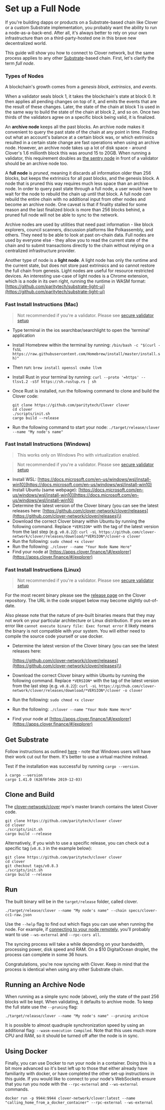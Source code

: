 # Set up a Full Node

If you're building dapps or products on a Substrate-based chain like Clover or a custom Substrate implementation, you probably want the ability to run a node-as-a-back-end. After all, it's always better to rely on your own infrastructure than on a third-party-hosted one in this brave new decentralized world.

This guide will show you how to connect to Clover network, but the same process applies to any other [Substrate](https://substrate.dev/docs/en/)-based chain. First, let's clarify the term _full node_.

### Types of Nodes

A blockchain's growth comes from a _genesis block_, _extrinsics_, and _events_.

When a validator seals block 1, it takes the blockchain's state at block 0. It then applies all pending changes on top of it, and emits the events that are the result of these changes. Later, the state of the chain at block 1 is used in the same way to build the state of the chain at block 2, and so on. Once two thirds of the validators agree on a specific block being valid, it is finalized.

An **archive node** keeps all the past blocks. An archive node makes it convenient to query the past state of the chain at any point in time. Finding out what an account's balance at a certain block was, or which extrinsics resulted in a certain state change are fast operations when using an archive node. However, an archive node takes up a lot of disk space - around Clover's 1.6 millionth block this was around 15 to 20GB. When running a validator, this requirement doubles as [the sentry node](https://app.gitbook.com/@clover-network/s/portal/maintain/validator-guides/set-up-a-sentry-node-public-node/@drafts) in front of a validator should be an archive node too.

A **full node** is _pruned_, meaning it discards all information older than 256 blocks, but keeps the extrinsics for all past blocks, and the genesis block. A node that is pruned this way requires much less space than an archive node. In order to query past state through a full node, a user would have to wait for the node to rebuild the chain up until that block. A full node _can_ rebuild the entire chain with no additional input from other nodes and become an archive node. One caveat is that if finality stalled for some reason and the last finalized block is more than 256 blocks behind, a pruned full node will not be able to sync to the network.

Archive nodes are used by utilities that need past information - like block explorers, council scanners, discussion platforms like Polkassembly, and others. They need to be able to look at past on-chain data. Full nodes are used by everyone else - they allow you to read the current state of the chain and to submit transactions directly to the chain without relying on a centralized infrastructure provider.

Another type of node is a **light node**. A light node has only the runtime and the current state, but does not store past extrinsics and so cannot restore the full chain from genesis. Light nodes are useful for resource restricted devices. An interesting use-case of light nodes is a Chrome extension, which is a node in its own right, running the runtime in WASM format: [https://github.com/paritytech/substrate-light-ui](https://github.com/paritytech/substrate-light-ui)

### Fast Install Instructions \(Mac\)

> Not recommended if you're a validator. Please see [secure validator setup](https://app.gitbook.com/@clover-network/s/portal/maintain/validator-guides/secure-validator/@drafts)

* Type terminal in the ios searchbar/searchlight to open the 'terminal' application
* Install Homebrew within the terminal by running: `/bin/bash -c "$(curl -fsSL https://raw.githubusercontent.com/Homebrew/install/master/install.sh)"`
* Then run: `brew install openssl cmake llvm`
* Install Rust in your terminal by running: `curl --proto '=https' --tlsv1.2 -sSf https://sh.rustup.rs | sh`
* Once Rust is installed, run the following command to clone and build the Clover code:

  ```text
  git clone https://github.com/paritytech/Clover clover
  cd clover
  ./scripts/init.sh
  cargo build --release
  ```

* Run the following command to start your node: `./target/release/clover --name "My node's name"`

### Fast Install Instructions \(Windows\)

> This works only on Windows Pro with virtualization enabled.

> Not recommended if you're a validator. Please see [secure validator setup](https://app.gitbook.com/@clover-network/s/portal/maintain/validator-guides/secure-validator/@drafts)

* Install WSL: [https://docs.microsoft.com/en-us/windows/wsl/install-win10](https://docs.microsoft.com/en-us/windows/wsl/install-win10)
* Install Ubuntu \(same webpage\): [https://docs.microsoft.com/en-us/windows/wsl/install-win10](https://docs.microsoft.com/en-us/windows/wsl/install-win10)
* Determine the latest version of the Clover binary \(you can see the latest releases here: [https://github.com/clover-network/clover/releases](https://github.com/clover-network/clover/releases)\)
* Download the correct Clover binary within Ubuntu by running the following command. Replace `*VERSION*` with the tag of the latest version from the last step \(e.g. `v0.8.22`\): `curl -sL https://github.com/clover-network/clover/releases/download/*VERSION*/clover-o clover`
* Run the following: `sudo chmod +x clover`
* Run the following: `./clover --name "Your Node Name Here"`
* Find your node at [https://apps.clover.finance/\#/explorer](https://apps.clover.finance/#/explorer)

### Fast Install Instructions \(Linux\)

> Not recommended if you're a validator. Please see [secure validator setup](https://app.gitbook.com/@clover-network/s/portal/maintain/validator-guides/secure-validator/@drafts)

For the most recent binary please see the [release page](https://github.com/clover-network/clover/releases) on the Clover repository. The URL in the code snippet below may become slightly out-of-date.

Also please note that the nature of pre-built binaries means that they may not work on your particular architecture or Linux distribution. If you see an error like `cannot execute binary file: Exec format error` it likely means the binary is not compatible with your system. You will either need to compile the source code yourself or use docker.

* Determine the latest version of the Clover binary \(you can see the latest releases here: 

  [https://github.com/clover-network/clover/releases](https://github.com/clover-network/clover/releases)\)

* Download the correct Clover binary within Ubuntu by running the following command. Replace `*VERSION*` with the tag of the latest version from the last step \(e.g. `v0.8.22`\): `curl -sL https://github.com/clover-network/clover/releases/download/*VERSION*/clover -o clover`
* Run the following: `sudo chmod +x clover`
* Run the following: `./clover --name "Your Node Name Here"`
* Find your node at [https://apps.clover.finance/\#/explorer](https://apps.clover.finance/#/explorer)

## Get Substrate

Follow instructions as outlined [here](https://substrate.dev/docs/en/knowledgebase/getting-started) - note that Windows users will have their work cut out for them. It's better to use a virtual machine instead.

Test if the installation was successful by running `cargo --version`.

```text
λ cargo --version
cargo 1.41.0 (626f0f40e 2019-12-03)
```

## Clone and Build

The [clover-netwoek/clover](https://github.com/clover-network/clover) repo's master branch contains the latest Clover code.

```text
git clone https://github.com/paritytech/clover clover
cd clover
./scripts/init.sh
cargo build --release
```

Alternatively, if you wish to use a specific release, you can check out a specific tag \(`v0.8.3` in the example below\):

```text
git clone https://github.com/paritytech/clover clover
cd clover
git checkout tags/v0.8.3
./scripts/init.sh
cargo build --release
```

## Run

The built binary will be in the `target/release` folder, called clover.

```text
./target/release/clover --name "My node's name" --chain specs/clover-cc1-raw.json
```

Use the `--help` flag to find out which flags you can use when running the node. For example, if [connecting to your node remotely](https://app.gitbook.com/@clover-network/s/portal/maintain/nodes-and-dapps/set-up-secure-websocket-for-remote-connections/@drafts), you'll probably want to use `--ws-external` and `--rpc-cors all`.

The syncing process will take a while depending on your bandwidth, processing power, disk speed and RAM. On a $10 DigitalOcean droplet, the process can complete in some 36 hours.

Congratulations, you're now syncing with Clover. Keep in mind that the process is identical when using any other Substrate chain.

## Running an Archive Node

When running as a simple sync node \(above\), only the state of the past 256 blocks will be kept. When validating, it defaults to archive mode. To keep the full state use the `--pruning` flag:

```text
./target/release/clover --name "My node's name" --pruning archive
```

It is possible to almost quadruple synchronization speed by using an additional flag: `--wasm-execution Compiled`. Note that this uses much more CPU and RAM, so it should be turned off after the node is in sync.

## Using Docker

Finally, you can use Docker to run your node in a container. Doing this is a bit more advanced so it's best left up to those that either already have familiarity with docker, or have completed the other set-up instructions in this guide. If you would like to connect to your node's WebSockets ensure that you run you node with the `--rpc-external` and `--ws-external` commands.

```text
docker run -p 9944:9944 clover-network/clover:latest --name "calling_home_from_a_docker_container" --rpc-external --ws-external
```



